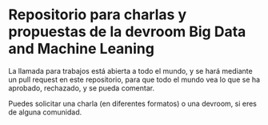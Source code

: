 # Repositorio para charlas y propuestas de la devroom Big Data and Machine Leaning

La llamada para trabajos está abierta a todo el mundo, y se hará mediante un pull request en este repositorio, para que todo el mundo vea lo que se ha aprobado, rechazado, y se pueda comentar.

Puedes solicitar una charla (en diferentes formatos) o una devroom, si eres de alguna comunidad.

